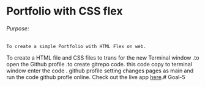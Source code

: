 # Portfolio with CSS flex

###### Purpose:
    To create a simple Portfolio with HTML Flex on web.

 To create a HTML file and CSS files to trans for the new Terminal window .to open the Github profile .to create gitrepo code. this code copy to terminal window enter the code . github profile setting changes pages as main and run the code github profle online. Check out the live app [here]().#   G o a l - 5 
 
 
